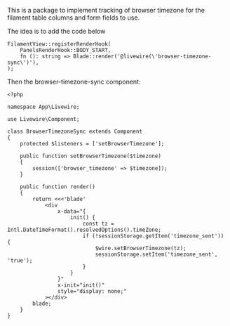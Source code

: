 This is a package to implement tracking of browser timezone for the filament table columns and form fields to use.

The idea is to add the code below

<!-- Added in the service provide (in the package service provider) -->
```
FilamentView::registerRenderHook(
    PanelsRenderHook::BODY_START,
    fn (): string => Blade::render('@livewire(\'browser-timezone-sync\')'),
);
```

Then the browser-timezone-sync component:

```
<?php

namespace App\Livewire;

use Livewire\Component;

class BrowserTimezoneSync extends Component
{
    protected $listeners = ['setBrowserTimezone'];

    public function setBrowserTimezone($timezone)
    {
        session(['browser_timezone' => $timezone]);
    }

    public function render()
    {
        return <<<'blade'
            <div 
                x-data="{
                    init() {
                        const tz = Intl.DateTimeFormat().resolvedOptions().timeZone;
                        if (!sessionStorage.getItem('timezone_sent')) {
                            $wire.setBrowserTimezone(tz);
                            sessionStorage.setItem('timezone_sent', 'true');
                        }
                    }
                }"
                x-init="init()"
                style="display: none;"
            ></div>
        blade;
    }
}
```